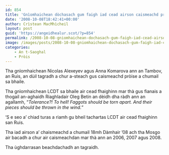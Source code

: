 ```yaml
---
id: 854
title: 'Gnìomhaichean dòchasach gum faigh iad cead airson caismeachd pròise a chumail san Ruis'
date: '2008-10-08T18:42:41+00:00'
author: Crìstean MacMhìcheil
layout: post
guid: 'https://angeidhealur.scot/?p=854'
permalink: /2008-10-08-gniomhaichean-dochasach-gum-faigh-iad-cead-airson-caismeachd-proise-a-chumail-san-ruis/
image: /images/posts/2008-10-08-gniomhaichean-dochasach-gum-faigh-iad-cead-airson-caismeachd-proise-a-chumail-san-ruis.webp
categories:
    - An t-Saoghal
    - Pròis
---
```


Tha gnìomhaichean Nicolas Alexeyev agus Anna Komarova ann an Tambov, an Ruis, an dùil tagradh a chur a-steach gus caismeachd pròise a chumail sa bhaile.

Tha gnìomhaichean LCDT sa bhaile air cead fhaighinn mar thà gus fianais a thogail an-aghaidh Riaghladair Oleg Betin an dèidh dha ràdh ann an agallamh, “*Tolerance?! To hell! Faggots should be torn apart. And their pieces should be thrown in the wind.*”

‘S e seo a’ chiad turas a riamh gu bheil tachartas LCDT air cead fhaighinn san Ruis.

Tha iad airson a’ chaismeachd a chumail 18mh Dàmhair ’08 ach tha Mosgo air bacadh a chur air caismeachdan mar thà ann an 2006, 2007 agus 2008.

Tha ùghdarrasan beachdachadh an tagraidh.
